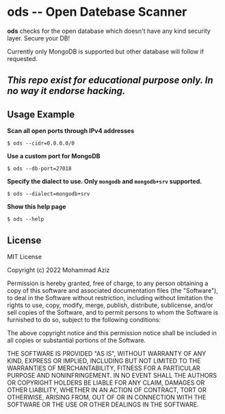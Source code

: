 # ods -- Open Datebase Scanner
**ods** checks for the open database which doesn't have any kind security layer. Secure your DB!

Currently only MongoDB is supported but other database will follow if requested.

## _This repo exist for educational purpose only. In no way it endorse hacking._ 

## Usage Example

**Scan all open ports through IPv4 addresses**

```
$ ods --cidr=0.0.0.0/0
```

**Use a custom port for MongoDB**

```
$ ods --db-port=27018
```

**Specify the dialect to use. Only `mongodb` and `mongodb+srv` supported.**

```
$ ods --dialect=mongodb+srv
```

**Show this help page**

```
$ ods --help
```

## License

MIT License

Copyright (c) 2022 Mohammad Aziz

Permission is hereby granted, free of charge, to any person obtaining a copy
of this software and associated documentation files (the "Software"), to deal
in the Software without restriction, including without limitation the rights
to use, copy, modify, merge, publish, distribute, sublicense, and/or sell
copies of the Software, and to permit persons to whom the Software is
furnished to do so, subject to the following conditions:

The above copyright notice and this permission notice shall be included in all
copies or substantial portions of the Software.

THE SOFTWARE IS PROVIDED "AS IS", WITHOUT WARRANTY OF ANY KIND, EXPRESS OR
IMPLIED, INCLUDING BUT NOT LIMITED TO THE WARRANTIES OF MERCHANTABILITY,
FITNESS FOR A PARTICULAR PURPOSE AND NONINFRINGEMENT. IN NO EVENT SHALL THE
AUTHORS OR COPYRIGHT HOLDERS BE LIABLE FOR ANY CLAIM, DAMAGES OR OTHER
LIABILITY, WHETHER IN AN ACTION OF CONTRACT, TORT OR OTHERWISE, ARISING FROM,
OUT OF OR IN CONNECTION WITH THE SOFTWARE OR THE USE OR OTHER DEALINGS IN THE
SOFTWARE.

